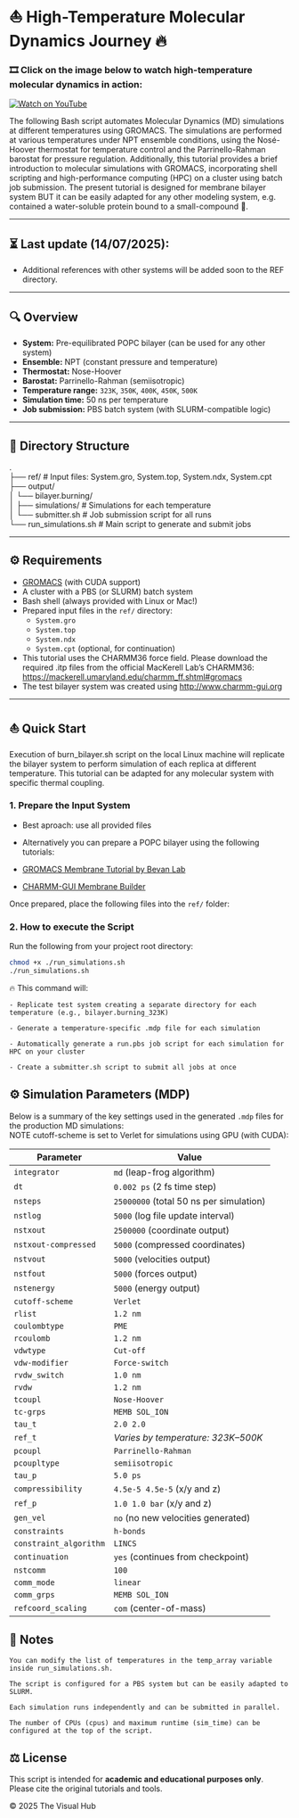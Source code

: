 # ⛵ High-Temperature Molecular Dynamics Journey 🔥

### 🎞️ Click on the image below to watch high-temperature molecular dynamics in action:
[![Watch on YouTube](https://img.youtube.com/vi/idJqUUbRUj0/maxresdefault.jpg)](https://youtu.be/idJqUUbRUj0)


The following Bash script automates Molecular Dynamics (MD) simulations at different temperatures using GROMACS. The simulations are performed at various temperatures under NPT ensemble conditions, using the Nosé-Hoover thermostat for temperature control and the Parrinello-Rahman barostat for pressure regulation. Additionally, this tutorial provides a brief introduction to molecular simulations with GROMACS, incorporating shell scripting and high-performance computing (HPC) on a cluster using batch job submission. The present tutorial is designed for membrane bilayer system BUT it can be easily adapted for any other modeling system, e.g. contained a water-soluble protein bound to a small-compound 💊.

---
## ⏳ Last update (14/07/2025):
- Additional references with other systems will be added soon to the REF directory.
---

## 🔍 Overview

- **System:** Pre-equilibrated POPC bilayer (can be used for any other system)
- **Ensemble:** NPT (constant pressure and temperature)
- **Thermostat:** Nose-Hoover
- **Barostat:** Parrinello-Rahman (semiisotropic)
- **Temperature range:** `323K`, `350K`, `400K`, `450K`, `500K`
- **Simulation time:** 50 ns per temperature
- **Job submission:** PBS batch system (with SLURM-compatible logic)

---

## 📁 Directory Structure

.  
├── ref/ # Input files: System.gro, System.top, System.ndx, System.cpt  
├── output/  
│ └── bilayer.burning/  
│ ├── simulations/ # Simulations for each temperature  
│ └── submitter.sh # Job submission script for all runs  
└── run_simulations.sh # Main script to generate and submit jobs  

---

## ⚙️ Requirements

- [GROMACS](https://www.gromacs.org/) (with CUDA support)
- A cluster with a PBS (or SLURM) batch system
- Bash shell (always provided with Linux or Mac!)
- Prepared input files in the `ref/` directory:
  - `System.gro`
  - `System.top`
  - `System.ndx`
  - `System.cpt` (optional, for continuation)
- This tutorial uses the CHARMM36 force field. Please download the required .itp files from the official MacKerell Lab’s CHARMM36:
https://mackerell.umaryland.edu/charmm_ff.shtml#gromacs
- The test bilayer system was created using http://www.charmm-gui.org
---

## ⛵ Quick Start

Execution of burn_bilayer.sh script on the local Linux machine will replicate the bilayer system to perform simulation of each replica at different temperature. This tutorial can be adapted for any molecular system with specific thermal coupling.

### 1. Prepare the Input System

- Best aproach: use all provided files
- Alternatively you can prepare a POPC bilayer using the following tutorials:

- [GROMACS Membrane Tutorial by Bevan Lab](http://www.bevanlab.biochem.vt.edu/Pages/Personal/justin/gmx-tutorials/membrane_protein/index.html)
- [CHARMM-GUI Membrane Builder](http://www.charmm-gui.org/)

Once prepared, place the following files into the `ref/` folder:

### 2. How to execute the Script

Run the following from your project root directory:

```bash
chmod +x ./run_simulations.sh
./run_simulations.sh
```

🔥 This command will:

    - Replicate test system creating a separate directory for each temperature (e.g., bilayer.burning_323K)

    - Generate a temperature-specific .mdp file for each simulation

    - Automatically generate a run.pbs job script for each simulation for HPC on your cluster

    - Create a submitter.sh script to submit all jobs at once

## ⚙️ Simulation Parameters (MDP)

Below is a summary of the key settings used in the generated `.mdp` files for the production MD simulations:  
NOTE cutoff-scheme is set to Verlet for simulations using GPU (with CUDA):


| Parameter              | Value                                       |
|------------------------|---------------------------------------------|
| `integrator`           | `md` (leap-frog algorithm)                  |
| `dt`                   | `0.002 ps` (2 fs time step)                 |
| `nsteps`               | `25000000` (total 50 ns per simulation)     |
| `nstlog`               | `5000` (log file update interval)           |
| `nstxout`              | `2500000` (coordinate output)               |
| `nstxout-compressed`   | `5000` (compressed coordinates)             |
| `nstvout`              | `5000` (velocities output)                  |
| `nstfout`              | `5000` (forces output)                      |
| `nstenergy`            | `5000` (energy output)                      |
| `cutoff-scheme`        | `Verlet`                                    |
| `rlist`                | `1.2 nm`                                    |
| `coulombtype`          | `PME`                                       |
| `rcoulomb`             | `1.2 nm`                                    |
| `vdwtype`              | `Cut-off`                                   |
| `vdw-modifier`         | `Force-switch`                              |
| `rvdw_switch`          | `1.0 nm`                                    |
| `rvdw`                 | `1.2 nm`                                    |
| `tcoupl`               | `Nose-Hoover`                               |
| `tc-grps`              | `MEMB SOL_ION`                              |
| `tau_t`                | `2.0 2.0`                                   |
| `ref_t`                | *Varies by temperature: 323K–500K*          |
| `pcoupl`               | `Parrinello-Rahman`                         |
| `pcoupltype`           | `semiisotropic`                             |
| `tau_p`                | `5.0 ps`                                    |
| `compressibility`      | `4.5e-5 4.5e-5` (x/y and z)                 |
| `ref_p`                | `1.0 1.0 bar` (x/y and z)                   |
| `gen_vel`              | `no` (no new velocities generated)          |
| `constraints`          | `h-bonds`                                   |
| `constraint_algorithm` | `LINCS`                                     |
| `continuation`         | `yes` (continues from checkpoint)           |
| `nstcomm`              | `100`                                       |
| `comm_mode`            | `linear`                                    |
| `comm_grps`            | `MEMB SOL_ION`                              |
| `refcoord_scaling`     | `com` (center-of-mass)                      |


## 🔭 Notes

    You can modify the list of temperatures in the temp_array variable inside run_simulations.sh.

    The script is configured for a PBS system but can be easily adapted to SLURM.

    Each simulation runs independently and can be submitted in parallel.

    The number of CPUs (cpus) and maximum runtime (sim_time) can be configured at the top of the script.

## ⚖️ License

This script is intended for **academic and educational purposes only**.  
Please cite the original tutorials and tools.

&copy; 2025 The Visual Hub
